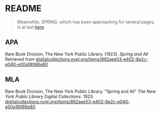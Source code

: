 # README

> Meanwhile, SPRING, which has been approaching 
for several pages, is at last [here](https://github.com/theeddieh/SpringAndAll/blob/94d0f9cabd39156f224a37117cf38a5fe1bc5cdd/pages_ocr/16.txt#L12). 


## APA

Rare Book Division, The New York Public Library. (1923). _Spring and All_ 
    Retrieved from 
    [digitalcollections.nypl.org/items/892aee53-e402-8e2c-e040-e00a18066e80](https://digitalcollections.nypl.org/items/892aee53-e402-8e2c-e040-e00a18066e80)

## MLA

Rare Book Division, The New York Public Library. "Spring and All" 
    _The New York Public Library Digital Collections_. 1923. 
    [digitalcollections.nypl.org/items/892aee53-e402-8e2c-e040-e00a18066e80](https://digitalcollections.nypl.org/items/892aee53-e402-8e2c-e040-e00a18066e80)

